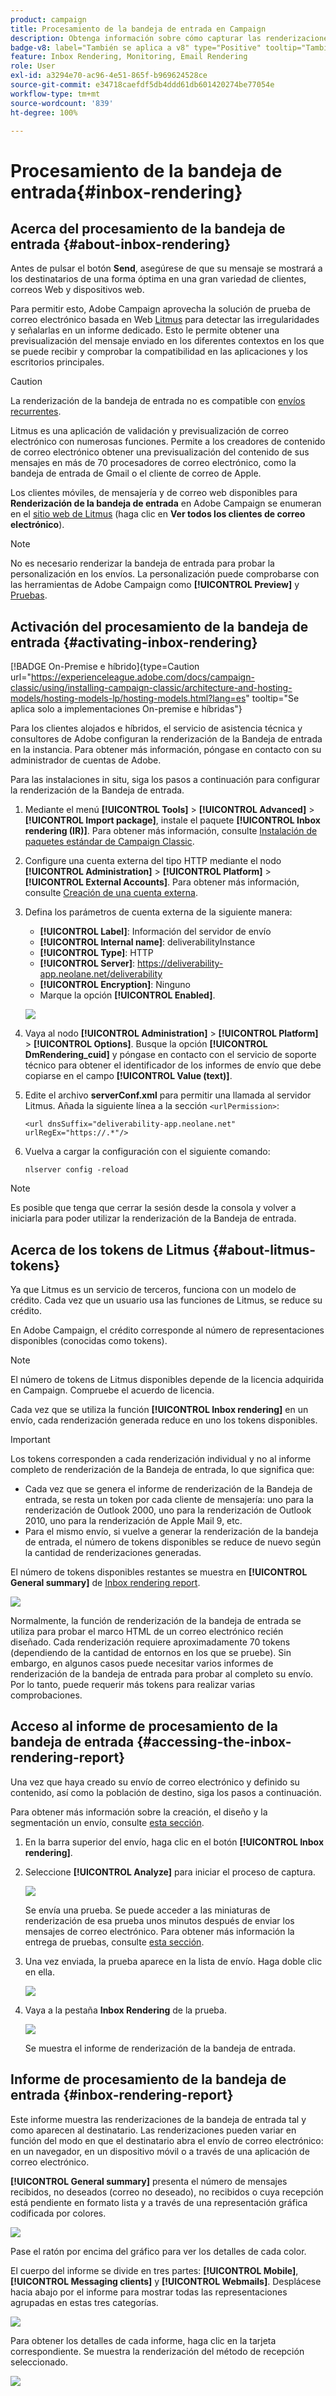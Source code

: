 ```yaml
---
product: campaign
title: Procesamiento de la bandeja de entrada en Campaign
description: Obtenga información sobre cómo capturar las renderizaciones de correo electrónico y ponerlas a disposición en un informe dedicado
badge-v8: label="También se aplica a v8" type="Positive" tooltip="También se aplica a Campaign v8"
feature: Inbox Rendering, Monitoring, Email Rendering
role: User
exl-id: a3294e70-ac96-4e51-865f-b969624528ce
source-git-commit: e34718caefdf5db4ddd61db601420274be77054e
workflow-type: tm+mt
source-wordcount: '839'
ht-degree: 100%

---
```


# Procesamiento de la bandeja de entrada{#inbox-rendering}

## Acerca del procesamiento de la bandeja de entrada {#about-inbox-rendering}

Antes de pulsar el botón **Send**, asegúrese de que su mensaje se mostrará a los destinatarios de una forma óptima en una gran variedad de clientes, correos Web y dispositivos web.

Para permitir esto, Adobe Campaign aprovecha la solución de prueba de correo electrónico basada en Web [Litmus](https://litmus.com/email-testing) para detectar las irregularidades y señalarlas en un informe dedicado. Esto le permite obtener una previsualización del mensaje enviado en los diferentes contextos en los que se puede recibir y comprobar la compatibilidad en las aplicaciones y los escritorios principales.

>[!CAUTION]
>La renderización de la bandeja de entrada no es compatible con [envíos recurrentes](communication-channels.md#recurring-delivery).
>

Litmus es una aplicación de validación y previsualización de correo electrónico con numerosas funciones. Permite a los creadores de contenido de correo electrónico obtener una previsualización del contenido de sus mensajes en más de 70 procesadores de correo electrónico, como la bandeja de entrada de Gmail o el cliente de correo de Apple.

Los clientes móviles, de mensajería y de correo web disponibles para **Renderización de la bandeja de entrada** en Adobe Campaign se enumeran en el [sitio web de Litmus](https://litmus.com/email-testing) (haga clic en **Ver todos los clientes de correo electrónico**).

>[!NOTE]
>
>No es necesario renderizar la bandeja de entrada para probar la personalización en los envíos. La personalización puede comprobarse con las herramientas de Adobe Campaign como **[!UICONTROL Preview]** y [Pruebas](steps-validating-the-delivery.md#sending-a-proof).

## Activación del procesamiento de la bandeja de entrada {#activating-inbox-rendering}

[!BADGE On-Premise e híbrido]{type=Caution url="https://experienceleague.adobe.com/docs/campaign-classic/using/installing-campaign-classic/architecture-and-hosting-models/hosting-models-lp/hosting-models.html?lang=es" tooltip="Se aplica solo a implementaciones On-premise e híbridas"}

Para los clientes alojados e híbridos, el servicio de asistencia técnica y consultores de Adobe configuran la renderización de la Bandeja de entrada en la instancia. Para obtener más información, póngase en contacto con su administrador de cuentas de Adobe.

Para las instalaciones in situ, siga los pasos a continuación para configurar la renderización de la Bandeja de entrada.

1. Mediante el menú **[!UICONTROL Tools]** > **[!UICONTROL Advanced]** > **[!UICONTROL Import package]**, instale el paquete **[!UICONTROL Inbox rendering (IR)]**. Para obtener más información, consulte [Instalación de paquetes estándar de Campaign Classic](../../installation/using/installing-campaign-standard-packages.md).
1. Configure una cuenta externa del tipo HTTP mediante el nodo **[!UICONTROL Administration]** > **[!UICONTROL Platform]** > **[!UICONTROL External Accounts]**. Para obtener más información, consulte [Creación de una cuenta externa](../../installation/using/external-accounts.md#creating-an-external-account).
1. Defina los parámetros de cuenta externa de la siguiente manera:
   * **[!UICONTROL Label]**: Información del servidor de envío
   * **[!UICONTROL Internal name]**: deliverabilityInstance
   * **[!UICONTROL Type]**: HTTP
   * **[!UICONTROL Server]**: https://deliverability-app.neolane.net/deliverability
   * **[!UICONTROL Encryption]**: Ninguno
   * Marque la opción **[!UICONTROL Enabled]**.

   ![](assets/s_tn_inbox_rendering_external-account.png)

1. Vaya al nodo **[!UICONTROL Administration]** > **[!UICONTROL Platform]** > **[!UICONTROL Options]**. Busque la opción **[!UICONTROL DmRendering_cuid]** y póngase en contacto con el servicio de soporte técnico para obtener el identificador de los informes de envío que debe copiarse en el campo **[!UICONTROL Value (text)]**.
1. Edite el archivo **serverConf.xml** para permitir una llamada al servidor Litmus. Añada la siguiente línea a la sección `<urlPermission>`:

   ```
   <url dnsSuffix="deliverability-app.neolane.net" urlRegEx="https://.*"/>
   ```

1. Vuelva a cargar la configuración con el siguiente comando:

   ```
   nlserver config -reload
   ```

>[!NOTE]
>
>Es posible que tenga que cerrar la sesión desde la consola y volver a iniciarla para poder utilizar la renderización de la Bandeja de entrada.

## Acerca de los tokens de Litmus {#about-litmus-tokens}

Ya que Litmus es un servicio de terceros, funciona con un modelo de crédito. Cada vez que un usuario usa las funciones de Litmus, se reduce su crédito.

En Adobe Campaign, el crédito corresponde al número de representaciones disponibles (conocidas como tokens).

>[!NOTE]
>
>El número de tokens de Litmus disponibles depende de la licencia adquirida en Campaign. Compruebe el acuerdo de licencia.

Cada vez que se utiliza la función **[!UICONTROL Inbox rendering]** en un envío, cada renderización generada reduce en uno los tokens disponibles.

>[!IMPORTANT]
>
>Los tokens corresponden a cada renderización individual y no al informe completo de renderización de la Bandeja de entrada, lo que significa que:
>
>* Cada vez que se genera el informe de renderización de la Bandeja de entrada, se resta un token por cada cliente de mensajería: uno para la renderización de Outlook 2000, uno para la renderización de Outlook 2010, uno para la renderización de Apple Mail 9, etc.
>* Para el mismo envío, si vuelve a generar la renderización de la bandeja de entrada, el número de tokens disponibles se reduce de nuevo según la cantidad de renderizaciones generadas.
>

El número de tokens disponibles restantes se muestra en **[!UICONTROL General summary]** de [Inbox rendering report](#inbox-rendering-report).

![](assets/s_tn_inbox_rendering_tokens.png)

Normalmente, la función de renderización de la bandeja de entrada se utiliza para probar el marco HTML de un correo electrónico recién diseñado. Cada renderización requiere aproximadamente 70 tokens (dependiendo de la cantidad de entornos en los que se pruebe). Sin embargo, en algunos casos puede necesitar varios informes de renderización de la bandeja de entrada para probar al completo su envío. Por lo tanto, puede requerir más tokens para realizar varias comprobaciones.

## Acceso al informe de procesamiento de la bandeja de entrada {#accessing-the-inbox-rendering-report}

Una vez que haya creado su envío de correo electrónico y definido su contenido, así como la población de destino, siga los pasos a continuación.

Para obtener más información sobre la creación, el diseño y la segmentación un envío, consulte [esta sección](about-email-channel.md).

1. En la barra superior del envío, haga clic en el botón **[!UICONTROL Inbox rendering]**.
1. Seleccione **[!UICONTROL Analyze]** para iniciar el proceso de captura.

   ![](assets/s_tn_inbox_rendering_button.png)

   Se envía una prueba. Se puede acceder a las miniaturas de renderización de esa prueba unos minutos después de enviar los mensajes de correo electrónico. Para obtener más información la entrega de pruebas, consulte [esta sección](steps-validating-the-delivery.md#sending-a-proof).

1. Una vez enviada, la prueba aparece en la lista de envío. Haga doble clic en ella.

   ![](assets/s_tn_inbox_rendering_delivery_list.png)

1. Vaya a la pestaña **Inbox Rendering** de la prueba.

   ![](assets/s_tn_inbox_rendering_tab.png)

   Se muestra el informe de renderización de la bandeja de entrada.

## Informe de procesamiento de la bandeja de entrada {#inbox-rendering-report}

Este informe muestra las renderizaciones de la bandeja de entrada tal y como aparecen al destinatario. Las renderizaciones pueden variar en función del modo en que el destinatario abra el envío de correo electrónico: en un navegador, en un dispositivo móvil o a través de una aplicación de correo electrónico.

**[!UICONTROL General summary]** presenta el número de mensajes recibidos, no deseados (correo no deseado), no recibidos o cuya recepción está pendiente en formato lista y a través de una representación gráfica codificada por colores.

![](assets/s_tn_inbox_rendering_summary.png)

Pase el ratón por encima del gráfico para ver los detalles de cada color.

El cuerpo del informe se divide en tres partes: **[!UICONTROL Mobile]**, **[!UICONTROL Messaging clients]** y **[!UICONTROL Webmails]**. Desplácese hacia abajo por el informe para mostrar todas las representaciones agrupadas en estas tres categorías.

![](assets/s_tn_inbox_rendering_report.png)

Para obtener los detalles de cada informe, haga clic en la tarjeta correspondiente. Se muestra la renderización del método de recepción seleccionado.

![](assets/s_tn_inbox_rendering_example.png)
